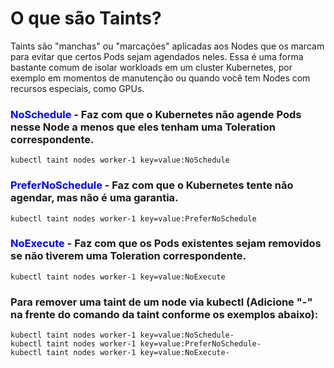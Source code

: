 # O que são Taints?
Taints são "manchas" ou "marcações" aplicadas aos Nodes que os marcam para evitar que certos Pods sejam agendados neles. Essa é uma forma bastante comum de isolar workloads em um cluster Kubernetes, por exemplo em momentos de manutenção ou quando você tem Nodes com recursos especiais, como GPUs.

### <span style="color: blue;">NoSchedule</span> - Faz com que o Kubernetes não agende Pods nesse Node a menos que eles tenham uma Toleration correspondente.
```
kubectl taint nodes worker-1 key=value:NoSchedule
```
### <span style="color: blue;">PreferNoSchedule</span> - Faz com que o Kubernetes tente não agendar, mas não é uma garantia.
```
kubectl taint nodes worker-1 key=value:PreferNoSchedule
```
### <span style="color: blue;">NoExecute</span> - Faz com que os Pods existentes sejam removidos se não tiverem uma Toleration correspondente.
```
kubectl taint nodes worker-1 key=value:NoExecute
```

### Para remover uma taint de um node via kubectl (Adicione "-" na frente do comando da taint conforme os exemplos abaixo):
```
kubectl taint nodes worker-1 key=value:NoSchedule-
kubectl taint nodes worker-1 key=value:PreferNoSchedule-
kubectl taint nodes worker-1 key=value:NoExecute-
```